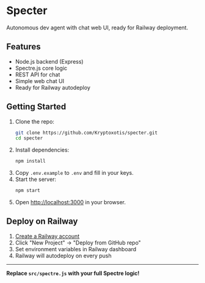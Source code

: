 # Specter

Autonomous dev agent with chat web UI, ready for Railway deployment.

## Features
- Node.js backend (Express)
- Spectre.js core logic
- REST API for chat
- Simple web chat UI
- Ready for Railway autodeploy

## Getting Started

1. Clone the repo:
   ```sh
   git clone https://github.com/Kryptoxotis/specter.git
   cd specter
   ```
2. Install dependencies:
   ```sh
   npm install
   ```
3. Copy `.env.example` to `.env` and fill in your keys.
4. Start the server:
   ```sh
   npm start
   ```
5. Open [http://localhost:3000](http://localhost:3000) in your browser.

## Deploy on Railway
1. [Create a Railway account](https://railway.app/)
2. Click "New Project" → "Deploy from GitHub repo"
3. Set environment variables in Railway dashboard
4. Railway will autodeploy on every push

---

**Replace `src/spectre.js` with your full Spectre logic!**
